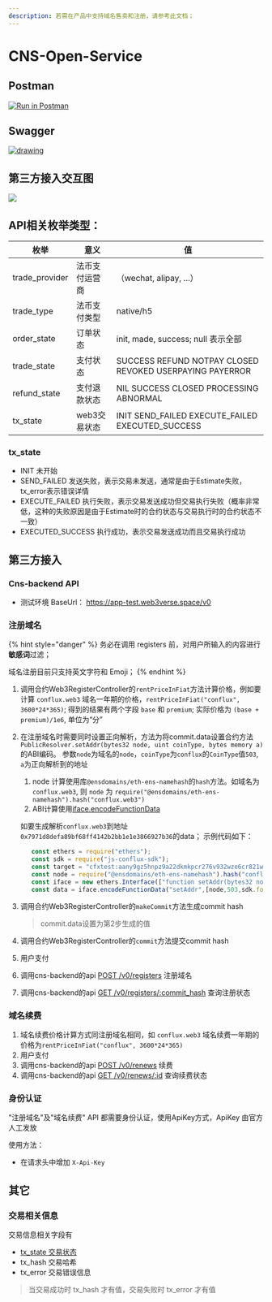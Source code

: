 ```yaml
---
description: 若需在产品中支持域名售卖和注册，请参考此文档；
---
```


# CNS-Open-Service

## Postman

[![Run in Postman](https://run.pstmn.io/button.svg)](https://app.getpostman.com/run-collection/22322698-cd32951a-a24f-4fd5-a9fb-2e26f057532c?action=collection%2Ffork\&collection-url=entityId%3D22322698-cd32951a-a24f-4fd5-a9fb-2e26f057532c%26entityType%3Dcollection%26workspaceId%3D0df0c5b3-6c0a-47ee-ab26-8ba0139261e4)

## Swagger

[![drawing](https://static1.smartbear.co/swagger/media/assets/images/swagger\_logo.svg)](http://101.42.88.184/swagger/cns-backend/)

## 第三方接入交互图

![](https://note.youdao.com/yws/api/personal/file/WEB3b48793e4e39f246359a449cbdecc7eb?method=download\&shareKey=7747d123352bb7fbd4f1273639661bac)

## API相关枚举类型：

| 枚举            | 意义           | 值                                                       |
| --------------- | -------------- | -------------------------------------------------------- |
| trade\_provider | 法币支付运营商 | （wechat, alipay, ...）                                  |
| trade\_type     | 法币支付类型   | native/h5                                                |
| order\_state    | 订单状态       | init, made, success; null 表示全部                       |
| trade\_state    | 支付状态       | SUCCESS REFUND NOTPAY CLOSED REVOKED USERPAYING PAYERROR |
| refund\_state   | 支付退款状态   | NIL SUCCESS CLOSED PROCESSING ABNORMAL                   |
| tx\_state       | web3交易状态   | INIT SEND\_FAILED EXECUTE\_FAILED EXECUTED\_SUCCESS      |

### tx\_state

* INIT 未开始
* SEND\_FAILED 发送失败，表示交易未发送，通常是由于Estimate失败，tx\_error表示错误详情
* EXECUTE\_FAILED 执行失败，表示交易发送成功但交易执行失败（概率非常低，这种的失败原因是由于Estimate时的合约状态与交易执行时的合约状态不一致）
* EXECUTED\_SUCCESS 执行成功，表示交易发送成功而且交易执行成功

## 第三方接入

### Cns-backend API

* 测试环境 BaseUrl： https://app-test.web3verse.space/v0
### 注册域名

{% hint style="danger" %}
务必在调用 registers 前，对用户所输入的内容进行**敏感词**过滤；

域名注册目前只支持英文字符和 Emoji；
{% endhint %}

1. 调用合约Web3RegisterController的`rentPriceInFiat`方法计算价格，例如要计算 `conflux.web3` 域名一年期的价格，`rentPriceInFiat("conflux", 3600*24*365)`; 得到的结果有两个字段 `base` 和 `premium`; 实际价格为 `(base + premium)/1e6`, 单位为“分”
2. 在注册域名时需要同时设置正向解析，方法为将commit.data设置合约方法`PublicResolver.setAddr(bytes32 node, uint coinType, bytes memory a)`的ABI编码。 参数`node`为域名的`node`，`coinType`为`conflux`的`CoinType`值`503`, `a`为正向解析到的地址
   1. node 计算使用库`@ensdomains/eth-ens-namehash`的`hash`方法。如域名为 `conflux.web3`, 则 `node` 为 `require("@ensdomains/eth-ens-namehash").hash("conflux.web3") `
   2. ABI计算使用[iface.encodeFunctionData](https://docs.ethers.org/v5/api/utils/abi/interface/#Interface--encoding)

   如要生成解析`conflux.web3`到地址`0x7971d8defa89bf68ff4142b2bb1e1e3866927b36`的data； 示例代码如下：
   ```js
      const ethers = require("ethers");
      const sdk = require("js-conflux-sdk");
      const target = "cfxtest:aany9gz5hnpz9a22dkmkpcr276v932wze6cr821wd4"; // 要正向解析到的地址
      const node = require("@ensdomains/eth-ens-namehash").hash("conflux.web3");
      const iface = new ethers.Interface(["function setAddr(bytes32 node, uint coinType, bytes memory a)"]);
      const data = iface.encodeFunctionData("setAddr",[node,503,sdk.format.hexAddress(target)])
   ```

3.  调用合约Web3RegisterController的`makeCommit`方法生成commit hash
    > commit.data设置为第2步生成的值
4. 调用合约Web3RegisterController的`commit`方法提交commit hash
5. 用户支付
6. 调用cns-backend的api [POST /v0/registers](http://101.42.88.184:8090/swagger\_ui\_dist/#/Registers/MakeRegisterOrder) 注册域名
7. 调用cns-backend的api [GET /v0/registers/:commit\_hash](http://101.42.88.184:8090/swagger\_ui\_dist/#/Registers/Register) 查询注册状态

### 域名续费

1. 域名续费价格计算方式同注册域名相同，如 `conflux.web3` 域名续费一年期的价格为`rentPriceInFiat("conflux", 3600*24*365)`
2. 用户支付
3. 调用cns-backend的api [POST /v0/renews](http://101.42.88.184:8090/swagger\_ui\_dist/#/Renews/Renew) 续费
4. 调用cns-backend的api [GET /v0/renews/:id](http://101.42.88.184:8090/swagger\_ui\_dist/#/Renews/GetRenew) 查询续费状态

### 身份认证

"注册域名"及"域名续费" API 都需要身份认证，使用ApiKey方式，ApiKey 由官方人工发放

使用方法：

* 在请求头中增加 `X-Api-Key`

## 其它

### 交易相关信息

交易信息相关字段有

* [tx\_state 交易状态](cns-backend.md#tx\_state)
* tx\_hash 交易哈希
* tx\_error 交易错误信息

> 当交易成功时 tx\_hash 才有值，交易失败时 tx\_error 才有值
